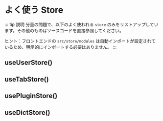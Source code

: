 # よく使う Store

::: tip 説明
分量の問題で、以下のよく使われる `store` のみをリストアップしています。その他のものはソースコードを直接参照してください。

ヒント：フロントエンドの `src/store/modules` は自動インポートが設定されているため、明示的にインポートする必要はありません。
:::

## useUserStore()

## useTabStore()

## usePluginStore()

## useDictStore()